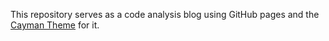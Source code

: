 This repository serves as a code analysis blog using GitHub pages and the [Cayman Theme](https://github.com/pages-themes/cayman) for it. 

